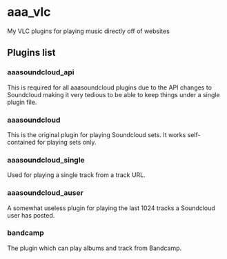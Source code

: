 # aaa_vlc
My VLC plugins for playing music directly off of websites

## Plugins list
### aaasoundcloud_api
This is required for all aaasoundcloud plugins due to the API changes to Soundcloud making it very tedious to be able to keep things under a single plugin file.

### aaasoundcloud
This is the original plugin for playing Soundcloud sets. It works self-contained for playing sets only.

### aaasoundcloud_single
Used for playing a single track from a track URL.

### aaasoundcloud_auser
A somewhat useless plugin for playing the last 1024 tracks a Soundcloud user has posted.

### bandcamp
The plugin which can play albums and track from Bandcamp.


